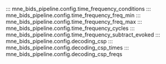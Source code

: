 ::: mne_bids_pipeline.config.time_frequency_conditions
::: mne_bids_pipeline.config.time_frequency_freq_min
::: mne_bids_pipeline.config.time_frequency_freq_max
::: mne_bids_pipeline.config.time_frequency_cycles
::: mne_bids_pipeline.config.time_frequency_subtract_evoked
::: mne_bids_pipeline.config.decoding_csp
::: mne_bids_pipeline.config.decoding_csp_times
::: mne_bids_pipeline.config.decoding_csp_freqs
